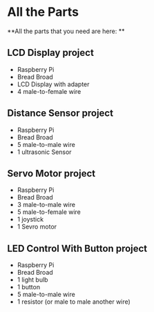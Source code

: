 # All the Parts
**All the parts that you need are here: 
**
## LCD Display project

- Raspberry Pi
- Bread Broad
- LCD Display with adapter
- 4 male-to-female wire

## Distance Sensor project

- Raspberry Pi
- Bread Broad
- 5 male-to-male wire
- 1 ultrasonic Sensor

## Servo Motor project

- Raspberry Pi
- Bread Broad
- 3 male-to-male wire
- 5 male-to-female wire
- 1 joystick
- 1 Sevro motor

## LED Control With Button project

- Raspberry Pi
- Bread Broad
- 1 light bulb
- 1 button
- 5 male-to-male wire
- 1 resistor (or male to male another wire)
